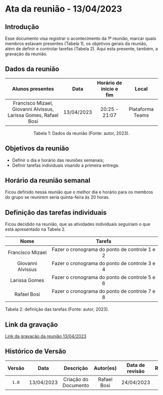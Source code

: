 # Ata da reunião - 13/04/2023

## Introdução

Esse documento visa registrar o acontecimento da 1ª reunião, marcar quais membros estavam presentes (Tabela 1), os objetivos gerais da reunião, além de definir e controlar tarefas (Tabela 2). Aqui esta presente, também, a gravação da reunião.

## Dados da reunião

| Alunos presentes      |    Data    | Horário de inicio e fim |      Local       |
| :-------------------: | :--------: | :---------------------: | :--------------: |
| Francisco Mizael, Giovanni Alvissus, Larissa Gomes, Rafael Bosi | 13/04/2023 | 20:25 - 21:07 | Plataforma Teams |

<div align="center">
<p> Tabela 1: Dados da reunião (Fonte: autor, 2023). </p>
</div>

## Objetivos da reunião

- Definir o dia e horário das reuniões semanais;
- Definir tarefas individuais visando a primeira entrega.

## Horário da reunião semanal

Ficou definido nessa reunião que o melhor dia e horário para os membros do grupo se reunirem seria quinta-feira às 20 horas.

## Definição das tarefas individuais

Ficou decidido na reunião, que as atividades individuais seguiriam o que está apresentado na Tabela 2.

| Nome |    Tarefa   |
| :---------------: | :--------------------------------------------:|
| Francisco Mizael | Fazer o cronograma do ponto de controle 1 e 2 |
| Giovanni Alvissus | Fazer o cronograma do ponto de controle 3 e 4 |
| Larissa Gomes | Fazer o cronograma do ponto de controle 5 e 6 |
| Rafael Bosi | Fazer o cronograma do ponto de controle 7 e 8 |

Tabela 2: definição das tarefas (Fonte: autor, 2023).

## Link da gravação

[Link da gravação da reunião 13/04/2023](https://youtu.be/awlEPQoEpKE)

## Histórico de Versão

| Versão   | Data       | Descrição                    |  Autor(es)    | Data de revisão   |Revisor(es)        |
| :------: | :--------: |:---------------------------: | :-----------: | :---------------: | :---------------: |
| `1.0`    | 13/04/2023 | Criação do Documento         |  Rafael Bosi  |    24/04/2023     | Giovanni Alvissus |



